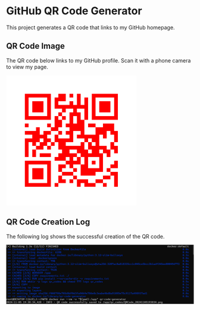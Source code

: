 # GitHub QR Code Generator

This project generates a QR code that links to my GitHub homepage.

## QR Code Image
The QR code below links to my GitHub profile. Scan it with a phone camera to view my page.

![QR Code](qr_codes/QRCode_20241105193834.png)

## QR Code Creation Log
The following log shows the successful creation of the QR code.

![Log Image](image/log_image.png)